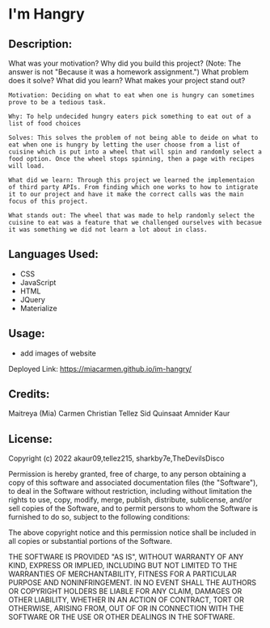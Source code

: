 # I'm Hangry

## Description:
What was your motivation? Why did you build this project? (Note: The answer is not "Because it was a homework assignment.") What problem does it solve? What did you learn? What makes your project stand out? 

    Motivation: Deciding on what to eat when one is hungry can sometimes prove to be a tedious task.
    
    Why: To help undecided hungry eaters pick something to eat out of a list of food choices

    Solves: This solves the problem of not being able to deide on what to eat when one is hungry by letting the user choose from a list of cuisine which is put into a wheel that will spin and randomly select a food option. Once the wheel stops spinning, then a page with recipes will load.

    What did we learn: Through this project we learned the implementaion of third party APIs. From finding which one works to how to intigrate it to our project and have it make the correct calls was the main focus of this project. 

    What stands out: The wheel that was made to help randomly select the cuisine to eat was a feature that we challenged ourselves with becasue it was something we did not learn a lot about in class. 

## Languages Used:
- CSS
- JavaScript
- HTML
- JQuery
- Materialize

## Usage:
- add images of website

Deployed Link: https://miacarmen.github.io/im-hangry/

## Credits:
Maitreya (Mia) Carmen
Christian Tellez
Sid Quinsaat
Amnider Kaur

## License:
Copyright (c) 2022 akaur09,tellez215, sharkby7e,TheDevilsDisco

Permission is hereby granted, free of charge, to any person obtaining a copy
of this software and associated documentation files (the "Software"), to deal
in the Software without restriction, including without limitation the rights
to use, copy, modify, merge, publish, distribute, sublicense, and/or sell
copies of the Software, and to permit persons to whom the Software is
furnished to do so, subject to the following conditions:

The above copyright notice and this permission notice shall be included in all
copies or substantial portions of the Software.

THE SOFTWARE IS PROVIDED "AS IS", WITHOUT WARRANTY OF ANY KIND, EXPRESS OR
IMPLIED, INCLUDING BUT NOT LIMITED TO THE WARRANTIES OF MERCHANTABILITY,
FITNESS FOR A PARTICULAR PURPOSE AND NONINFRINGEMENT. IN NO EVENT SHALL THE
AUTHORS OR COPYRIGHT HOLDERS BE LIABLE FOR ANY CLAIM, DAMAGES OR OTHER
LIABILITY, WHETHER IN AN ACTION OF CONTRACT, TORT OR OTHERWISE, ARISING FROM,
OUT OF OR IN CONNECTION WITH THE SOFTWARE OR THE USE OR OTHER DEALINGS IN THE
SOFTWARE.